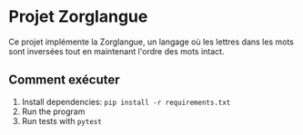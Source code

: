# Projet Zorglangue

Ce projet implémente la Zorglangue, un langage où les lettres dans les mots sont inversées tout en maintenant l'ordre des mots intact.

## Comment exécuter

1. Install dependencies: `pip install -r requirements.txt`
2. Run the program
3. Run tests with `pytest`
